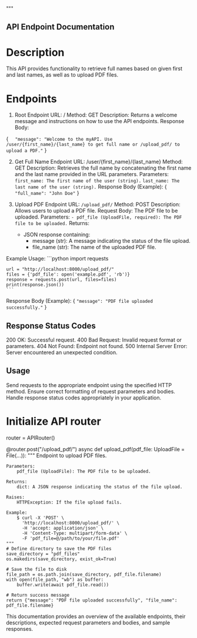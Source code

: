 """
## API Endpoint Documentation
# Description
This API provides functionality to retrieve full names based on given first and last names, as well as to upload PDF files.

# Endpoints
1. Root Endpoint
URL: /
Method: GET
Description: Returns a welcome message and instructions on how to use the API endpoints.
Response Body:

{
 `   "message": "Welcome to the myAPI. Use /user/{first_name}/{last_name} to get full name or /upload_pdf/ to upload a PDF." `
}

2. Get Full Name Endpoint
URL: /user/{first_name}/{last_name}
Method: GET
Description: Retrieves the full name by concatenating the first name and the last name provided in the URL parameters.
Parameters:
 `first_name: The first name of the user (string).`
 `last_name: The last name of the user (string).`
Response Body (Example):
{
   ` "full_name": "John Doe" `
}

3. Upload PDF Endpoint
URL: `/upload_pdf/`
Method: POST
Description: Allows users to upload a PDF file.
Request Body: The PDF file to be uploaded.
Parameters:
    `- pdf_file (UploadFile, required): The PDF file to be uploaded.`
Returns:
    - JSON response containing:
        - message (str): A message indicating the status of the file upload.
        - file_name (str): The name of the uploaded PDF file.

Example Usage:
    ```python
    import requests

    url = "http://localhost:8000/upload_pdf/"
    files = {'pdf_file': open('example.pdf', 'rb')}
    response = requests.post(url, files=files)
    print(response.json())
    ```
Response Body (Example):
{
   ` "message": "PDF file uploaded successfully." `
}

## Response Status Codes
200 OK: Successful request.
400 Bad Request: Invalid request format or parameters.
404 Not Found: Endpoint not found.
500 Internal Server Error: Server encountered an unexpected condition.

## Usage
Send requests to the appropriate endpoint using the specified HTTP method.
Ensure correct formatting of request parameters and bodies.
Handle response status codes appropriately in your application.

# Initialize API router
router = APIRouter()

@router.post("/upload_pdf/")
async def upload_pdf(pdf_file: UploadFile = File(...)):
    """
    Endpoint to upload PDF files.

    Parameters:
        pdf_file (UploadFile): The PDF file to be uploaded.

    Returns:
        dict: A JSON response indicating the status of the file upload.

    Raises:
        HTTPException: If the file upload fails.

    Example:
        $ curl -X 'POST' \
          'http://localhost:8000/upload_pdf/' \
          -H 'accept: application/json' \
          -H 'Content-Type: multipart/form-data' \
          -F 'pdf_file=@/path/to/your/file.pdf'
    """
    # Define directory to save the PDF files
    save_directory = "pdf_files"
    os.makedirs(save_directory, exist_ok=True)
    
    # Save the file to disk
    file_path = os.path.join(save_directory, pdf_file.filename)
    with open(file_path, "wb") as buffer:
        buffer.write(await pdf_file.read())
    
    # Return success message
    return {"message": "PDF file uploaded successfully", "file_name": pdf_file.filename}

This documentation provides an overview of the available endpoints, their descriptions, expected request parameters and bodies, and sample responses.